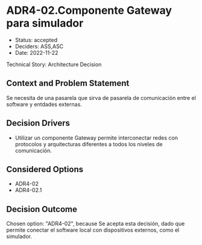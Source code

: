 # ADR4-02.Componente Gateway para simulador

* Status: accepted
* Deciders: ASS,ASC
* Date: 2022-11-22

Technical Story: Architecture Decision

## Context and Problem Statement

Se necesita de una pasarela que sirva de pasarela de comunicación entre el software y entdades externas.

## Decision Drivers

* Utilizar un componente Gateway permite interconectar redes con protocolos y arquitecturas diferentes a todos los niveles de comunicación.

## Considered Options

* ADR4-02
* ADR4-02.1

## Decision Outcome

Chosen option: "ADR4-02", because Se acepta esta decisión, dado que permite conectar el software local con dispositivos externos, como el simulador.
